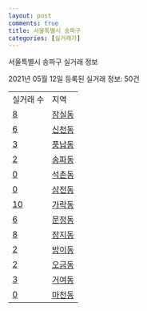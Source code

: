 ```yaml
---
layout: post
comments: true
title: 서울특별시 송파구
categories: [실거래가]
---
```


서울특별시 송파구 실거래 정보

2021년 05월 12일 등록된 실거래 정보: 50건


<table>
  <tr>
    <td>실거래 수</td>
    <td>지역</td>
  </tr>

  
  <tr>
    <td><a href="1171010100.html">8</a></td>
    <td><a href="1171010100.html">잠실동</a></td>
  </tr>
    

  <tr>
    <td><a href="1171010200.html">6</a></td>
    <td><a href="1171010200.html">신천동</a></td>
  </tr>
    

  <tr>
    <td><a href="1171010300.html">3</a></td>
    <td><a href="1171010300.html">풍납동</a></td>
  </tr>
    

  <tr>
    <td><a href="1171010400.html">2</a></td>
    <td><a href="1171010400.html">송파동</a></td>
  </tr>
    

  <tr>
    <td><a href="1171010500.html">0</a></td>
    <td><a href="1171010500.html">석촌동</a></td>
  </tr>
    

  <tr>
    <td><a href="1171010600.html">0</a></td>
    <td><a href="1171010600.html">삼전동</a></td>
  </tr>
    

  <tr>
    <td><a href="1171010700.html">10</a></td>
    <td><a href="1171010700.html">가락동</a></td>
  </tr>
    

  <tr>
    <td><a href="1171010800.html">6</a></td>
    <td><a href="1171010800.html">문정동</a></td>
  </tr>
    

  <tr>
    <td><a href="1171010900.html">8</a></td>
    <td><a href="1171010900.html">장지동</a></td>
  </tr>
    

  <tr>
    <td><a href="1171011100.html">2</a></td>
    <td><a href="1171011100.html">방이동</a></td>
  </tr>
    

  <tr>
    <td><a href="1171011200.html">2</a></td>
    <td><a href="1171011200.html">오금동</a></td>
  </tr>
    

  <tr>
    <td><a href="1171011300.html">3</a></td>
    <td><a href="1171011300.html">거여동</a></td>
  </tr>
    

  <tr>
    <td><a href="1171011400.html">0</a></td>
    <td><a href="1171011400.html">마천동</a></td>
  </tr>
    


</table>
    